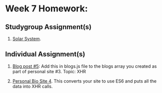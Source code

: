 # Week 7 Homework:

## Studygroup Assignment(s)
1. [Solar System]().  


## Individual Assignment(s)
1. [Blog post #5](https://github.com/nss-nightclass-projects/homework/blob/master/blog.md):  Add this in blogs.js file to the blogs array you created as part of personal site #3.  Topic: XHR

1. [Personal Bio Site 4](https://github.com/nss-nightclass-projects/personal-site-instructions/blob/master/personal-bio-site-04.md).  This converts your site to use ES6 and puts all the data into XHR calls.
